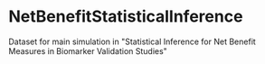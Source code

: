 # NetBenefitStatisticalInference
Dataset for main simulation in "Statistical Inference for Net Benefit Measures in Biomarker Validation Studies"

